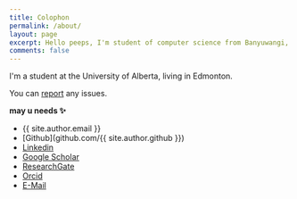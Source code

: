 ```yaml
---
title: Colophon
permalink: /about/
layout: page
excerpt: Hello peeps, I'm student of computer science from Banyuwangi, living in Jogjakarta. This blog for documentation about my programming journey, running on jekyll, hosting on netlify and using my own simple theme.
comments: false
---
```


I'm a student at the University of Alberta, living in Edmonton.  


You can [report](http://github.com/oguzhan-dogru/od_blog3/issues/new) any issues. 

**may u needs ✨**

- {{ site.author.email }}
- [Github](github.com/{{ site.author.github }})
- [Linkedin](http://linkedin.com/in/oguzhandogru)
- [Google Scholar](https://scholar.google.ca/citations?user=JSbo0GcAAAAJ&hl=en)
- [ResearchGate](https://www.researchgate.net/profile/Oguzhan-Dogru-2)
- [Orcid](https://orcid.org/0000-0002-6745-4117)
- <a href="mailto:oguzhan.dogru@protonmail.com">E-Mail</a>
